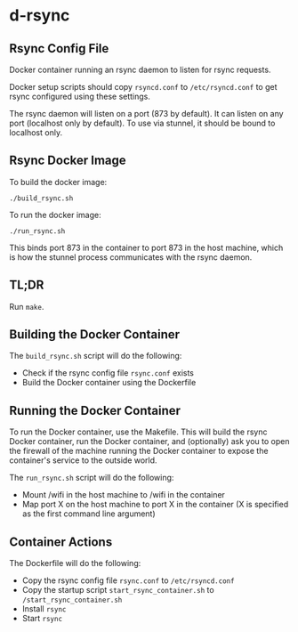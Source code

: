 # d-rsync

## Rsync Config File

Docker container running an rsync daemon to listen for rsync requests. 

Docker setup scripts should copy `rsyncd.conf` to `/etc/rsyncd.conf` to get rsync configured using these settings.

The rsync daemon will listen on a port (873 by default). It can listen on any port (localhost only by default). To use via stunnel, it should be bound to localhost only.

## Rsync Docker Image

To build the docker image:

```
./build_rsync.sh
```

To run the docker image:

```
./run_rsync.sh
```

This binds port 873 in the container to port 873 in the host machine, 
which is how the stunnel process communicates with the rsync daemon.

## TL;DR

Run `make`.

## Building the Docker Container

The `build_rsync.sh` script will do the following:
* Check if the rsync config file `rsync.conf` exists
* Build the Docker container using the Dockerfile

## Running the Docker Container

To run the Docker container, use the Makefile.
This will build the rsync Docker container,
run the Docker container, and (optionally) 
ask you to open the firewall of the machine
running the Docker container to expose the 
container's service to the outside world.

The `run_rsync.sh` script will do the following:
* Mount /wifi in the host machine to /wifi in the container
* Map port X on the host machine to port X in the container (X is specified as the first command line argument)

## Container Actions

The Dockerfile will do the following:
* Copy the rsync config file `rsync.conf` to `/etc/rsyncd.conf`
* Copy the startup script `start_rsync_container.sh` to `/start_rsync_container.sh`
* Install `rsync`
* Start `rsync`

